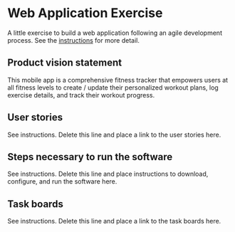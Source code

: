 # Web Application Exercise

A little exercise to build a web application following an agile development process. See the [instructions](instructions.md) for more detail.

## Product vision statement

This mobile app is a comprehensive fitness tracker that empowers users at all fitness levels to create / update their personalized workout plans, log exercise details, and track their workout progress.

## User stories

See instructions. Delete this line and place a link to the user stories here.

## Steps necessary to run the software

See instructions. Delete this line and place instructions to download, configure, and run the software here.

## Task boards

See instructions. Delete this line and place a link to the task boards here.
